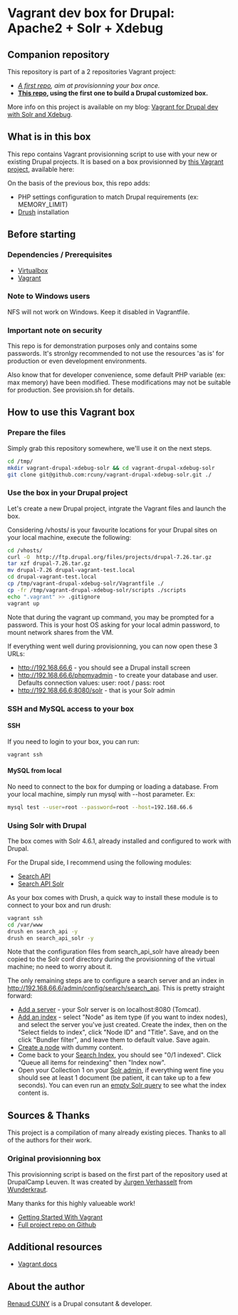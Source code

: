 # Vagrant dev box for Drupal: Apache2 + Solr + Xdebug

## Companion repository
This repository is part of a 2 repositories Vagrant project:

* *[A first repo](https://github.com/rcuny/vagrant-apache2-xdebug-solr), aim at provisionning your box once.*
* **[This repo](https://github.com/rcuny/vagrant-drupal-xdebug-solr), using the first one to build a Drupal customized box.**

More info on this project is available on my blog: [Vagrant for Drupal dev with Solr and Xdebug](http://rcuny.li/1cs5VS7).

## What is in this box
This repo contains Vagrant provisionning script to use with your new or existing Drupal projects. It is based on a box provisionned by [this Vagrant project](https://github.com/rcuny/vagrant-apache2-xdebug-solr), available here:

On the basis of the previous box, this repo adds:

* PHP settings configuration to match Drupal requirements (ex: MEMORY_LIMIT)
* [Drush](https://github.com/drush-ops/drush) installation 


## Before starting

### Dependencies / Prerequisites

* [Virtualbox](https://www.virtualbox.org/wiki/Downloads)
* [Vagrant](http://downloads.vagrantup.com/)


### Note to Windows users

NFS will not work on Windows. Keep it disabled in Vagrantfile.


### Important note on security

This repo is for demonstration purposes only and contains some passwords. 
It's stronlgy recommended to not use the resources 'as is' for production or even development environments.

Also know that for developer convenience, some default PHP variable (ex: max memory) have been modified. These modifications may not be suitable for production. See provision.sh for details.



## How to use this Vagrant box

### Prepare the files
Simply grab this repository somewhere, we'll use it on the next steps.

``` bash
cd /tmp/
mkdir vagrant-drupal-xdebug-solr && cd vagrant-drupal-xdebug-solr
git clone git@github.com:rcuny/vagrant-drupal-xdebug-solr.git ./
```

### Use the box in your Drupal project
Let's create a new Drupal project, intgrate the Vagrant files and launch the box.

Considering /vhosts/ is your favourite locations for your Drupal sites on your local machine, execute the following:

``` bash
cd /vhosts/
curl -O  http://ftp.drupal.org/files/projects/drupal-7.26.tar.gz
tar xzf drupal-7.26.tar.gz
mv drupal-7.26 drupal-vagrant-test.local
cd drupal-vagrant-test.local
cp /tmp/vagrant-drupal-xdebug-solr/Vagrantfile ./
cp -fr /tmp/vagrant-drupal-xdebug-solr/scripts ./scripts
echo ".vagrant" >> .gitignore
vagrant up
```

Note that during the vagrant up command, you may be prompted for a password. This is your host OS asking for your local admin password, to mount network shares from the VM.

If everything went well during provisionning, you can now open these 3 URLs:

* http://192.168.66.6 - you should see a Drupal install screen
* http://192.168.66.6/phpmyadmin - to create your database and user. Defaults connection values: user: root / pass: root
* http://192.168.66.6:8080/solr - that is your Solr admin


### SSH and MySQL access to your box

#### SSH
If you need to login to your box, you can run:

``` bash
vagrant ssh
```

#### MySQL from local
No need to connect to the box for dumping or loading a database. From your local machine, simply run mysql with --host parameter. Ex:

``` bash
mysql test --user=root --password=root --host=192.168.66.6
```


### Using Solr with Drupal

The box comes with Solr 4.6.1, already installed and configured to work with Drupal.

For the Drupal side, I recommend using the following modules:

* [Search API](https://drupal.org/project/search_api)
* [Search API Solr](https://drupal.org/project/search_api_solr)

As your box comes with Drush, a quick way to install these module is to connect to your box and run drush:

``` bash
vagrant ssh
cd /var/www
drush en search_api -y
drush en search_api_solr -y
```

Note that the configuration files from search_api_solr have already been copied to the Solr conf directory during the provisionning of the virtual machine; no need to worry about it.

The only remaining steps are to configure a search server and an index in http://192.168.66.6/admin/config/search/search_api. This is pretty straight forward:

* [Add a server](http://192.168.66.6/admin/config/search/search_api/add_server) - your Solr server is on localhost:8080 (Tomcat).
* [Add an index](http://192.168.66.6/admin/config/search/search_api/add_index) - select "Node" as item type (if you want to index nodes), and select the server you've just created. Create the index, then on the "Select fields to index", click "Node ID" and "Title". Save, and on the click "Bundler filter", and leave them to default value. Save again.
* [Create a node](http://192.168.66.6/node/add/page) with dummy content.
* Come back to your [Search Index](http://192.168.66.6/admin/config/search/search_api/index/sol_index), you should see "0/1 indexed". Click "Queue all items for reindexing" then "Index now".
* Open your Collection 1 on your [Solr admin](http://192.168.66.6:8080/solr/#/collection1), if everything went fine you should see at least 1 document (be patient, it can take up to a few seconds). You can even run an [empty Solr query](http://192.168.66.6:8080/solr/#/collection1/query) to see what the index content is.


## Sources & Thanks

This project is a compilation of many already existing pieces. Thanks to all of the authors for their work.

### Original provisionning box
This provisionning script is based on the first part of the repository used at DrupalCamp Leuven. It was created by [Jurgen Verhasselt](http://wunderkraut.com/people/jurgen-verhasselt) from [Wunderkraut](http://wunderkraut.com).

Many thanks for this highly valueable work!

* [Getting Started With Vagrant](http://wunderkraut.com/blog/drupalcamp-leuven-getting-started-with-vagrant/2013-09-17)
* [Full project repo on Github](https://github.com/sjugge/DCL13_Vagrant)



## Additional resources

* [Vagrant docs](http://docs.vagrantup.com/)


## About the author
[Renaud CUNY](http://renaud-cuny.com) is a Drupal consutant & developer.
